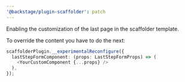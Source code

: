 ```yaml
---
'@backstage/plugin-scaffolder': patch
---
```


Enabling the customization of the last page in the scaffolder template.

To override the content you have to do the next:

```typescript jsx
scaffolderPlugin.__experimentalReconfigure({
  lastStepFormComponent: (props: LastStepFormProps) => (
    <YourCustomComponent {...props} />
  ),
});
```
